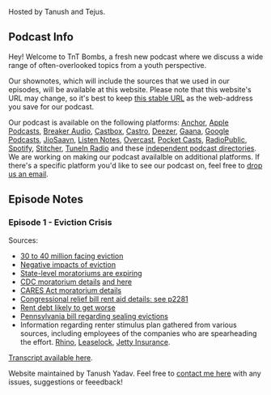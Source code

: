 Hosted by Tanush and Tejus.

## Podcast Info

Hey! Welcome to TnT Bombs, a fresh new podcast where we discuss a wide range of often-overlooked topics from a youth perspective.

Our shownotes, which will include the sources that we used in our episodes, will be available at this website. Please note that this website's URL may change, so it's best to keep [this stable URL](http://rebrand.ly/tntbombs) as the web-address you save for our podcast. 

Our podcast is available on the following platforms: [Anchor](https://anchor.fm/tnt-bombs), [Apple Podcasts](https://podcasts.apple.com/us/podcast/tnt-bombs/id1546343102), [Breaker Audio](https://www.breaker.audio/tnt-bombs), [Castbox](https://castbox.fm/channel/id3648432), [Castro](https://castro.fm/itunes/1546343102), [Deezer](https://deezer.com/show/2122422), [Gaana](https://gaana.com/season/tnt-bombs-season-1), [Google Podcasts](https://podcasts.google.com/feed/aHR0cHM6Ly9hbmNob3IuZm0vcy80NTNlMjMwNC9wb2RjYXN0L3Jzcw), [JioSaavn](https://www.jiosaavn.com/shows/tnt-bombs/1/P2f2RNDlYrI_), [Listen Notes](https://lnns.co/DhqXI2CzZ8T), [Overcast](https://overcast.fm/itunes1546343102), [Pocket Casts](https://pca.st/dpwa39f0), [RadioPublic](https://radiopublic.com/tnt-bombs-Wwv4NL), [Spotify](https://open.spotify.com/show/0BiNWp8cTFvHncxRzD7Goj), [Stitcher](https://www.stitcher.com/podcast/tnt-bombs), [TuneIn Radio](http://tun.in/pj9AM) and these [independent podcast directories](https://addmypodcast.com/services). We are working on making our podcast availalble on additional platforms. If there's a specific platform you'd like to see our podcast on, feel free to [drop us an email](mailto:tntbombspodcast@gmail.com).

## Episode Notes

### Episode 1 - Eviction Crisis

Sources:
* [30 to 40 million facing eviction](https://www.aspeninstitute.org/blog-posts/the-covid-19-eviction-crisis-an-estimated-30-40-million-people-in-america-are-at-risk/)
* [Negative impacts of eviction](https://www.publicsource.org/eviction-collateral-impact-displacement-employment-transit-school-mental-health/#:~:text=An%20eviction%20can%20appear%20on,public%20transportation%2C%20schools%20and%20work)
* [State-level moratoriums are expiring](https://docs.google.com/spreadsheets/u/1/d/e/2PACX-1vTH8dUIbfnt3X52TrY3dEHQCAm60e5nqo0Rn1rNCf15dPGeXxM9QN9UdxUfEjxwvfTKzbCbZxJMdR7X/pubhtml)
* [CDC moratorium details](https://crsreports.congress.gov/product/pdf/IN/IN11516) [and here](https://www.federalregister.gov/d/2020-19654/p)
* [CARES Act moratorium details](https://www.federalregister.gov/documents/2020/09/04/2020-19654/temporary-halt-in-residential-evictions-to-prevent-the-further-spread-of-covid-19#p-108)
* [Congressional relief bill rent aid details: see p2281](https://beta.documentcloud.org/documents/20433223-covid-19-relief-bill)
* [Rent debt likely to get worse](https://www.cnbc.com/2020/12/21/rental-assistance-in-new-covid-relief-plan-is-not-enough-experts-warn.html)
* [Pennsylvania bill regarding sealing evictions](https://legiscan.com/PA/bill/HB2382/2019)
* Information regarding renter stimulus plan gathered from various sources, including employees of the companies who are spearheading the effort. [Rhino](https://www.sayrhino.com/), [Leaselock](https://leaselock.com/zero-deposit/), [Jetty Insurance](https://www.jetty.com/property-management/security-deposit/).

[Transcript available here](https://docs.google.com/document/d/179bA6f51sQ_zji3PNAAs9tDhs-MwxAvdayrZmp8M84s/edit?usp=sharing).




Website maintained by Tanush Yadav. Feel free to [contact me here](mailto:tntbombspodcast@gmail.com) with any issues, suggestions or feeedback!
